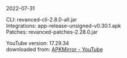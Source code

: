 2022-07-31
  
CLI: revanced-cli-2.8.0-all.jar  
Integrations: app-release-unsigned-v0.30.1.apk  
Patches: revanced-patches-2.28.0.jar  

YouTube version: 17.29.34  
downloaded from: [APKMirror - YouTube](https://www.apkmirror.com/apk/google-inc/youtube/youtube-17-29-34-release/youtube-17-29-34-android-apk-download/)  
